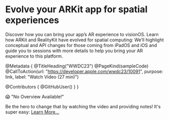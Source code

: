 # Evolve your ARKit app for spatial experiences

Discover how you can bring your app’s AR experience to visionOS. Learn how ARKit and RealityKit have evolved for spatial computing: We’ll highlight conceptual and API changes for those coming from iPadOS and iOS and guide you to sessions with more details to help you bring your AR experience to this platform.

@Metadata {
   @TitleHeading("WWDC23")
   @PageKind(sampleCode)
   @CallToAction(url: "https://developer.apple.com/wwdc23/10091", purpose: link, label: "Watch Video (27 min)")

   @Contributors {
      @GitHubUser(<replace this with your GitHub handle>)
   }
}

😱 "No Overview Available!"

Be the hero to change that by watching the video and providing notes! It's super easy:
 [Learn More…](https://wwdcnotes.github.io/WWDCNotes/documentation/wwdcnotes/contributing)
